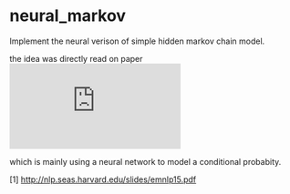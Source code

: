 # neural_markov

Implement the neural verison of simple hidden markov chain model.

the idea was directly read on paper ![<A Neural Attention Model for Abstractive Sentence Summarization>](http://nlp.seas.harvard.edu/slides/emnlp15.pdf)

which is mainly using a neural network to model a conditional probabity.

[1] <http://nlp.seas.harvard.edu/slides/emnlp15.pdf>
